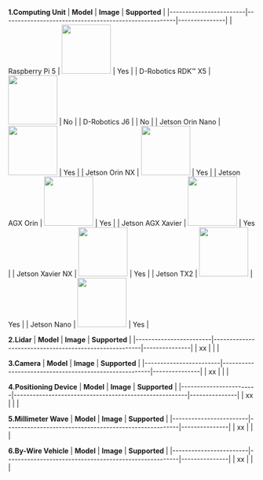 **1.Computing Unit**
| **Model**              | **Image**                                              | **Supported** |
|------------------------|-------------------------------------------------------|---------------|
| Raspberry Pi 5        | <img src="images/raspberry-pi-5.jpg" width="100">       | Yes           |
| D-Robotics RDK™ X5    | <img src="images/D-Robotics-RDK-X5.jpg" width="100">    | No            |
| D-Robotics J6         |                                                       | No            |
| Jetson Orin Nano      | <img src="images/jetson-orin-nano.png" width="100">     | Yes           |
| Jetson Orin NX        | <img src="images/jetson-orin-nx.png" width="100">       | Yes           |
| Jetson AGX Orin       | <img src="images/jetson-agx-orin.png" width="100">      | Yes           |
| Jetson AGX Xavier     | <img src="images/jetson-agx-xavier.png" width="100">    | Yes           |
| Jetson Xavier NX      | <img src="images/jetson-xavier-nx.png" width="100">     | Yes           |
| Jetson TX2            | <img src="images/jetson-tx2.png" width="100">           | Yes           |
| Jetson Nano           | <img src="images/jetson-nano.jpeg" width="100">         | Yes           |



**2.Lidar**
| **Model**              | **Image**                                              | **Supported** |
|------------------------|-------------------------------------------------------|---------------|
| xx                       |                                                       |               |


**3.Camera**
| **Model**              | **Image**                                              | **Supported** |
|------------------------|-------------------------------------------------------|---------------|
|  xx                      |                                                       |               |


**4.Positioning Device**
| **Model**              | **Image**                                              | **Supported** |
|------------------------|-------------------------------------------------------|---------------|
|   xx                     |                                                       |               |


**5.Millimeter Wave**
| **Model**              | **Image**                                              | **Supported** |
|------------------------|-------------------------------------------------------|---------------|
|   xx                     |                                                       |               |


**6.By-Wire Vehicle**
| **Model**              | **Image**                                              | **Supported** |
|------------------------|-------------------------------------------------------|---------------|
|    xx                    |                                                       |               |

